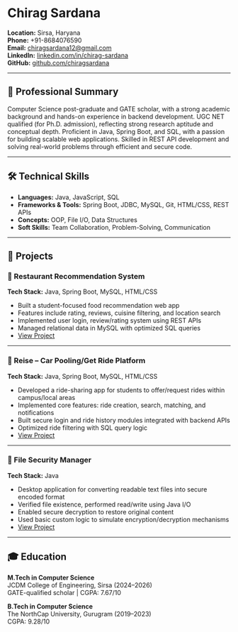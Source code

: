 # Chirag Sardana

**Location:** Sirsa, Haryana  
**Phone:** +91-8684076590  
**Email:** chiragsardana12@gmail.com  
**LinkedIn:** [linkedin.com/in/chirag-sardana](https://www.linkedin.com/in/chirag-sardana)  
**GitHub:** [github.com/chiragsardana](https://github.com/chiragsardana)

---

## 💼 Professional Summary  
Computer Science post-graduate and GATE scholar, with a strong academic background and hands-on experience in backend development. UGC NET qualified (for Ph.D. admission), reflecting strong research aptitude and conceptual depth. Proficient in Java, Spring Boot, and SQL, with a passion for building scalable web applications. Skilled in REST API development and solving real-world problems through efficient and secure code.

---

## 🛠️ Technical Skills  
- **Languages:** Java, JavaScript, SQL  
- **Frameworks & Tools:** Spring Boot, JDBC, MySQL, Git, HTML/CSS, REST APIs  
- **Concepts:** OOP, File I/O, Data Structures  
- **Soft Skills:** Team Collaboration, Problem-Solving, Communication

---

## 🚀 Projects

### 🔹 Restaurant Recommendation System  
**Tech Stack:** Java, Spring Boot, MySQL, HTML/CSS  
- Built a student-focused food recommendation web app  
- Features include rating, reviews, cuisine filtering, and location search
- Implemented user login, review/rating system using REST APIs
- Managed relational data in MySQL with optimized SQL queries
- [View Project](https://github.com/chiragsardana/exploria-revamped)

---

### 🔹 Reise – Car Pooling/Get Ride Platform  
**Tech Stack:** Java, Spring Boot, MySQL, HTML/CSS  
- Developed a ride-sharing app for students to offer/request rides within campus/local areas
- Implemented core features: ride creation, search, matching, and notifications
- Built secure login and ride history modules integrated with backend APIs
- Optimized ride filtering with SQL query logic
- [View Project](https://github.com/chiragsardana/reise-carpool)

---

### 🔹 File Security Manager  
**Tech Stack:** Java  
- Desktop application for converting readable text files into secure encoded format
- Verified file existence, performed read/write using Java I/O
- Enabled secure decryption to restore original content
- Used basic custom logic to simulate encryption/decryption mechanisms
- [View Project](https://github.com/chiragsardana/file-security)
---

## 🎓 Education  
**M.Tech in Computer Science**  
JCDM College of Engineering, Sirsa (2024–2026)  
GATE-qualified scholar | CGPA: 7.67/10

**B.Tech in Computer Science**  
The NorthCap University, Gurugram (2019–2023)  
CGPA: 9.28/10

<!---
chiragsardana/chiragsardana is a ✨ special ✨ repository because its `README.md` (this file) appears on your GitHub profile.
You can click the Preview link to take a look at your changes.
--->
